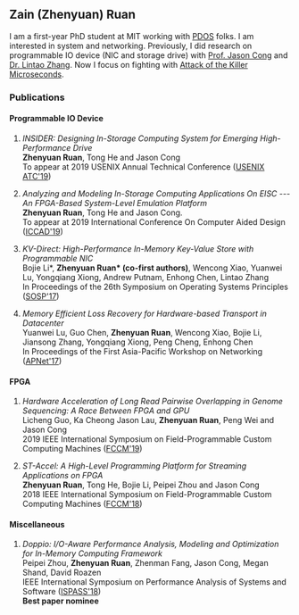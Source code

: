 ## Zain (Zhenyuan) Ruan

I am a first-year PhD student at MIT working with [PDOS](https://pdos.csail.mit.edu/) folks. I am interested in system and networking. Previously, I did research on programmable IO device (NIC and storage drive) with [Prof. Jason Cong](http://vast.cs.ucla.edu/people/faculty/jason-cong) and [Dr. Lintao Zhang](https://scholar.google.com/citations?user=BSa0rkwAAAAJ&hl=en). Now I focus on fighting with [Attack of the Killer Microseconds](http://www.barroso.org/publications/AttackoftheKillerMicroseconds.pdf).

### Publications

#### Programmable IO Device

1. _INSIDER: Designing In-Storage Computing System for Emerging High-Performance Drive_<br>
__Zhenyuan Ruan__, Tong He and Jason Cong<Br>
To appear at 2019 USENIX Annual Technical Conference ([USENIX ATC'19](https://www.usenix.org/conference/atc19))<br>

2. _Analyzing and Modeling In-Storage Computing Applications On EISC --- An FPGA-Based System-Level Emulation Platform_<br>
__Zhenyuan Ruan__, Tong He and Jason Cong.<br>
To appear at  2019 International Conference On Computer Aided Design ([ICCAD'19](https://iccad.com))<br>

3. _KV-Direct: High-Performance In-Memory Key-Value Store with Programmable NIC_<br>
Bojie Li*, __Zhenyuan Ruan* (co-first authors)__, Wencong Xiao, Yuanwei Lu, Yongqiang Xiong, Andrew Putnam, Enhong Chen, Lintao Zhang<br>
In Proceedings of the 26th Symposium on Operating Systems Principles ([SOSP'17](https://www.sigops.org/s/conferences/sosp/2017/))

4. _Memory Efficient Loss Recovery for Hardware-based Transport in Datacenter_<br>
Yuanwei Lu, Guo Chen, __Zhenyuan Ruan__, Wencong Xiao, Bojie Li, Jiansong Zhang, Yongqiang Xiong, Peng Cheng, Enhong Chen<br>
In Proceedings of the First Asia-Pacific Workshop on Networking ([APNet'17](https://conferences.sigcomm.org/events/apnet2017/program.html))

#### FPGA
  
1. _Hardware Acceleration of Long Read Pairwise Overlapping in Genome Sequencing: A Race Between FPGA and GPU_<br>
Licheng Guo, Ka Cheong Jason Lau, __Zhenyuan Ruan__, Peng Wei and Jason Cong<br>
2019 IEEE International Symposium on Field-Programmable Custom Computing Machines ([FCCM'19](http://www.fccm.org/past/2019/))<br>

2. _ST-Accel: A High-Level Programming Platform for Streaming Applications on FPGA_<br>
__Zhenyuan Ruan__, Tong He, Bojie Li, Peipei Zhou and Jason Cong<br>
2018 IEEE International Symposium on Field-Programmable Custom Computing Machines ([FCCM'18](http://www.fccm.org/past/2018/))<br>

#### Miscellaneous

1. _Doppio: I/O-Aware Performance Analysis, Modeling and Optimization for In-Memory Computing Framework_<br>
Peipei Zhou, __Zhenyuan Ruan__, Zhenman Fang, Jason Cong, Megan Shand, David Roazen <br>
IEEE International Symposium on Performance Analysis of Systems and Software ([ISPASS'18](https://www.ispass.org/ispass2018/))<br>
__Best paper nominee__
